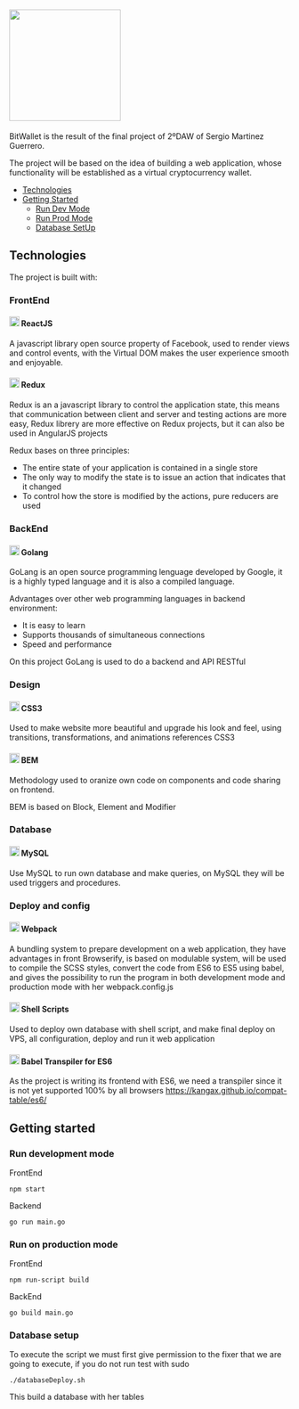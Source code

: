 # <img src="https://dewey.tailorbrands.com/production/brand_version_mockup_image/210/772120210_d432d2e2-d0b2-4d80-8157-21aab5e0a427.png" width="200"></img>

BitWallet is the result of the final project of 2ºDAW of Sergio Martinez Guerrero.

The project will be based on the idea of ​​building a web application, whose functionality will be established as a virtual cryptocurrency wallet.

 - [Technologies](#technologies)
 - [Getting Started](#getting-started)
   - [Run Dev Mode](#run-development-mode) 
   - [Run Prod Mode](#run-on-production-mode)
   - [Database SetUp](#database-setup)
## Technologies

The project is built with:

### FrontEnd
#### <img src="https://cdn.svgporn.com/logos/react.svg" width="18"></img> ReactJS
A javascript library open source property of Facebook, used to render views and control events, with the Virtual DOM makes the user experience smooth and enjoyable.
#### <img src="https://cdn.svgporn.com/logos/redux.svg" width="18"></img> Redux
Redux is an a javascript library to control the application state, this means that communication between client and server and testing actions are more easy, Redux librery are more effective on Redux projects, but it can also be used in AngularJS projects

Redux bases on three principles:

- The entire state of your application is contained in a single store
- The only way to modify the state is to issue an action that indicates that it changed
- To control how the store is modified by the actions, pure reducers are used
### BackEnd
#### <img src="https://cdn.svgporn.com/logos/gopher.svg" width="18"></img> Golang
GoLang is an open source programming lenguage developed by Google, it is a highly typed language and it is also a compiled language.

Advantages over other web programming languages in backend environment:
- It is easy to learn
- Supports thousands of simultaneous connections
- Speed and performance

On this project GoLang is used to do a backend and API RESTful

### Design
#### <img src="https://cdn.svgporn.com/logos/css-3.svg" width="18"></img> CSS3
Used to make website more beautiful and upgrade his look and feel, using transitions, transformations, and animations references CSS3
#### <img src="https://cdn.svgporn.com/logos/bem.svg" width="18"></img> BEM
Methodology used to oranize own code on components and code sharing on frontend.

BEM is based on Block, Element and Modifier
### Database
#### <img src="https://cdn.svgporn.com/logos/mysql.svg" width="18"></img> MySQL
Use MySQL to run own database and make queries, on MySQL they will be used triggers and procedures.

### Deploy and config
#### <img src="https://cdn.svgporn.com/logos/webpack.svg" width="18"></img> Webpack
A bundling system to prepare development on a web application, they have advantages in front Browserify, is based on modulable system, 
will be used to compile the SCSS styles, convert the code from ES6 to ES5 using babel, and gives the possibility to run the program in both development mode and production mode with her webpack.config.js
#### <img src="https://cdn.svgporn.com/logos/bash.svg" width="18"></img> Shell Scripts
Used to deploy own database with shell script, and make final deploy on VPS, all configuration, deploy and run it web application
#### <img src="https://cdn.svgporn.com/logos/babel.svg" width="18"></img> Babel Transpiler for ES6 
As the project is writing its frontend with ES6, we need a transpiler since it is not yet supported 100% by all browsers
https://kangax.github.io/compat-table/es6/

## Getting started
### Run development mode
FrontEnd
```
npm start
```
Backend
```
go run main.go
```
### Run on production mode
FrontEnd
```
npm run-script build
```
BackEnd
```
go build main.go
```
### Database setup

To execute the script we must first give permission to the fixer that we are going to execute, if you do not run test with sudo
```
./databaseDeploy.sh
```
This build a database with her tables
